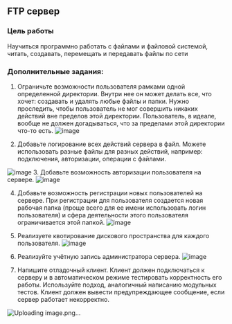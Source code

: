 ## FTP сервер

### Цель работы

Научиться программно работать с файлами и файловой системой, читать, создавать, перемещать и передавать файлы по сети

### Дополнительные задания:

1. Ограничьте возможности пользователя рамками одной определенной директории. Внутри нее он может делать все, что хочет: создавать и удалять любые файлы и папки. Нужно проследить, чтобы пользователь не мог совершить никаких действий вне пределов этой директории. Пользователь, в идеале, вообще не должен догадываться, что за пределами этой директории что-то есть.
![image](https://user-images.githubusercontent.com/70980145/146692816-f1f72fb1-3573-4722-8292-63423479f78d.png)

 
2. Добавьте логирование всех действий сервера в файл. Можете использовать разные файлы для разных действий, например: подключения, авторизации, операции с файлами.

 ![image](https://user-images.githubusercontent.com/70980145/146692781-745e9e73-0331-4fb1-962a-60a5b408a12e.png)
3. Добавьте возможность авторизации пользователя на сервере.
![image](https://user-images.githubusercontent.com/70980145/146692784-9bb26f28-bab1-4d24-a537-dc9dac4d9934.png)

 
4. Добавьте возможность регистрации новых пользователей на сервере. При регистрации для пользователя создается новая рабочая папка (проще всего для ее имени использовать логин пользователя) и сфера деятельности этого пользователя ограничивается этой папкой.
![image](https://user-images.githubusercontent.com/70980145/146692794-2ab4b304-4990-4602-b868-9a7a3a60764f.png)

 
5. Реализуете квотирование дискового пространства для каждого пользователя.
 ![image](https://user-images.githubusercontent.com/70980145/146692798-962e12b1-eda4-4fb8-8f03-f4316812537e.png)

6. Реализуйте учётную запись администратора сервера.
 ![image](https://user-images.githubusercontent.com/70980145/146692799-d50e9da8-947c-428f-be94-910d54fbe36c.png)

7. Напишите отладочный клиент. Клиент должен подключаться к серверу и в автоматическом режиме тестировать корректность его работы. Используйте подход, аналогичный написанию модульных тестов. Клиент должен вывести предупреждающее сообщение, если сервер работает некорректно. 

 ![Uploading image.png…]()


